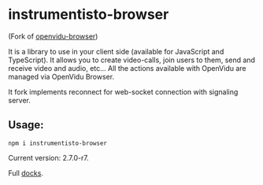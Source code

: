 # instrumentisto-browser

(Fork of [openvidu-browser][1])

It is a library to use in your client side (available for JavaScript and TypeScript). It allows you to create video-calls, join users to them, send and receive video and audio, etc... All the actions available with OpenVidu are managed via OpenVidu Browser.

It fork implements reconnect for web-socket connection with signaling server.


## Usage:

```
npm i instrumentisto-browser
```

Current version: 2.7.0-r7.

Full [docks][2].

[1]: https://github.com/OpenVidu/openvidu/tree/master/openvidu-browser
[2]: https://openvidu.io/api/openvidu-browser/
